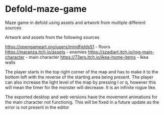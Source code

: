 # Defold-maze-game
Maze game in defold using assets and artwork from multiple different sources



Artwork and assets from the following sources

https://opengameart.org/users/mindfields51 - floors
https://maranza.itch.io/assets - enemies 
https://szadiart.itch.io/rpg-main-character - main character
https://73ers.itch.io/ikea-home-items - Ikea walls

The player starts in the top right corner of the map and has to make it to the bottom left with the reverse of the starting area being present. The player can also increase the light level of the map by pressing l or q, however this will mean the timer for the monster will decrease. It is an infinite rogue like. 

The exported desktop and web versions have the movement animations for the main character not functionig. This will be fixed in a future update as the error is not present in the editor 
